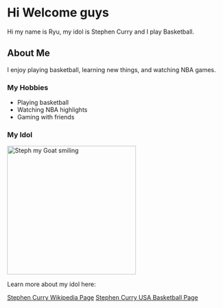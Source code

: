 <h1>Hi Welcome guys</h1>

<p>Hi my name is Ryu, my idol is Stephen Curry and I play Basketball.</p>

<h2>About Me</h2>
<p>I enjoy playing basketball, learning new things, and watching NBA games.</p>

<h3>My Hobbies</h3>
<ul>
  <li>Playing basketball</li>
  <li>Watching NBA highlights</li>
  <li>Gaming with friends</li>
</ul>

<h3>My Idol</h3>
<img src="https://andscape.com/wp-content/uploads/2023/03/GettyImages-1243633887-e1678736412944.jpg?w=800" alt="Steph my Goat smiling" width="300">

<p>Learn more about my idol here:</p>
<a href="https://en.wikipedia.org/wiki/Stephen_Curry" target="_blank">Stephen Curry Wikipedia Page</a>
<a href="https://www.usab.com/players/stephen-curry" target="_blank">Stephen Curry USA Basketball Page</a>






